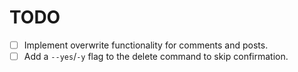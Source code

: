 # TODO

- [ ] Implement overwrite functionality for comments and posts.
- [ ] Add a `--yes`/`-y` flag to the delete command to skip confirmation.
